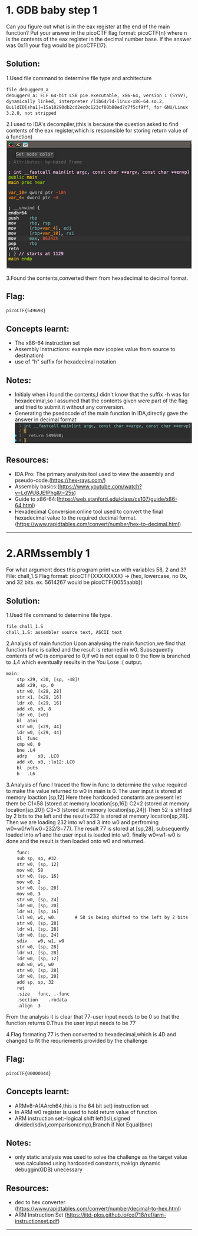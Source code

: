 # 1. GDB baby step 1

Can you figure out what is in the eax register at the end of the main function? Put your answer in the picoCTF flag format: picoCTF{n} where n is the contents of the eax register in the decimal number base. If the answer was 0x11 your flag would be picoCTF{17}.

## Solution:

1.Used file command to determine file type and architecture 
```
file debugger0_a 
debugger0_a: ELF 64-bit LSB pie executable, x86-64, version 1 (SYSV), dynamically linked, interpreter /lib64/ld-linux-x86-64.so.2, BuildID[sha1]=15a10290db2cd2ec0c123cf80b88ed7d7f5cf9ff, for GNU/Linux 3.2.0, not stripped
```

2.I used to IDA's decompiler,(this is because the question asked to find contents of the eax register,which is responsible for storing return value of a function)
![IDA Screenshot of main function](./Screenshots/Cryptography_Challenge1_IDA.jpg)

3.Found the contents,converted them from hexadecimal to decimal format.

## Flag:

```
picoCTF{549698}
```

## Concepts learnt:

-  The x86-64 instruction set
-  Assembly Instructions: example mov (copies value from source to destination)
-  use of "h" suffix for hexadecimal notation

## Notes:

- Initialy when i found the contents,I didn't know that the suffix -h was for hexadecimal,so I assumed that the contents given were part of the flag and tried to submit it without any conversion.
- Generating the psedocode of the main function in IDA,directly gave the answer in decimal format
![IDA Screenshot of pseudocode](./Screenshots/Cryptography_Challenge1_pseudocode.jpg)

## Resources:

-  IDA Pro: The primary analysis tool used to view the assembly and pseudo-code.(https://hex-rays.com/)
-  Assembly basics:(https://www.youtube.com/watch?v=LdWU8JEfPhg&t=25s)
-  Guide to x86-64:(https://web.stanford.edu/class/cs107/guide/x86-64.html)
-  Hexadecimal Conversion:online tool used to convert the final hexadecimal value to the required decimal format.(https://www.rapidtables.com/convert/number/hex-to-decimal.html)


***


# 2.ARMssembly 1

For what argument does this program print `win` with variables 58, 2 and 3? File: chall_1.S Flag format: picoCTF{XXXXXXXX} -> (hex, lowercase, no 0x, and 32 bits. ex. 5614267 would be picoCTF{0055aabb})


## Solution:

1.Used file command to determine file type.
```
file chall_1.S
chall_1.S: assembler source text, ASCII text

```
2.Analysis of main function
Upon analysing the main function,we find that function func is called and the result is returned in w0.
Subsequently contents of w0 is compared to 0,if w0 is not equal to 0 the flow is branched to .L4 which eventually results in the You Lose :( output.
```
main:
	stp	x29, x30, [sp, -48]!
	add	x29, sp, 0
	str	w0, [x29, 28]
	str	x1, [x29, 16]
	ldr	x0, [x29, 16]
	add	x0, x0, 8
	ldr	x0, [x0]
	bl	atoi
	str	w0, [x29, 44]
	ldr	w0, [x29, 44]
	bl	func
	cmp	w0, 0
	bne	.L4
	adrp	x0, .LC0
	add	x0, x0, :lo12:.LC0
	bl	puts
	b	.L6

```

3.Analysis of func
I traced the flow in func to determine the value required to make the value returned to w0 in main is 0.
The user input is stored at memory loaction [sp,12]
Here three hardcoded constants are present let them be 
C1=58 (stored at memory location[sp,16])
C2=2 (stored at memory location[sp,20])
C3=3 (stored at memory location[sp,24])
Then 52 is shfited by 2 bits to the left and the result=232 is stored at memory location[sp,28].
Then we are loading 232 into w1 and 3 into w0 and perfroming w0=w0/w1(w0=232/3=77).
The result 77 is stored at [sp,28], subsequently loaded into w1 and the user input is loaded into w0.
finally w0=w1-w0 is done and the result is then loaded onto w0 and returned.

```
    func:
	sub	sp, sp, #32
	str	w0, [sp, 12]
	mov	w0, 58
	str	w0, [sp, 16]
	mov	w0, 2
	str	w0, [sp, 20]
	mov	w0, 3
	str	w0, [sp, 24]
	ldr	w0, [sp, 20]
	ldr	w1, [sp, 16]
	lsl	w0, w1, w0.       # 58 is being shifted to the left by 2 bits
	str	w0, [sp, 28]
	ldr	w1, [sp, 28]
	ldr	w0, [sp, 24]
	sdiv	w0, w1, w0
	str	w0, [sp, 28]
	ldr	w1, [sp, 28]
	ldr	w0, [sp, 12]
	sub	w0, w1, w0
	str	w0, [sp, 28]
	ldr	w0, [sp, 28]
	add	sp, sp, 32
	ret
	.size	func, .-func
	.section	.rodata
	.align	3
```

From the analysis it is clear that 77-user input needs to be 0 so that the function returns 0.Thus the user input needs to be 77

4.Flag formating
77 is then converted to hexadecimal,which is 4D and changed to fit the requriements provided by the challenge
## Flag:

```
picoCTF{0000004d}
```

## Concepts learnt:
-   ARMv8-A(AArch64,this is the 64 bit set) instruction set
-   In ARM w0 register is used to hold return value of function
-   ARM instruction set:-logical shift left(lsl),signed divided(sdiv),comparison(cmp),Branch if Not Equal(bne)

## Notes:
-   only static analysis was used to solve the challenge as the target value was calculated using hardcoded constants,makign dynamic debuggin(GDB) unecessary

## Resources:
-   dec to hex converter (https://www.rapidtables.com/convert/number/decimal-to-hex.html)
-   ARM Instruction Set (https://iitd-plos.github.io/col718/ref/arm-instructionset.pdf)

***
